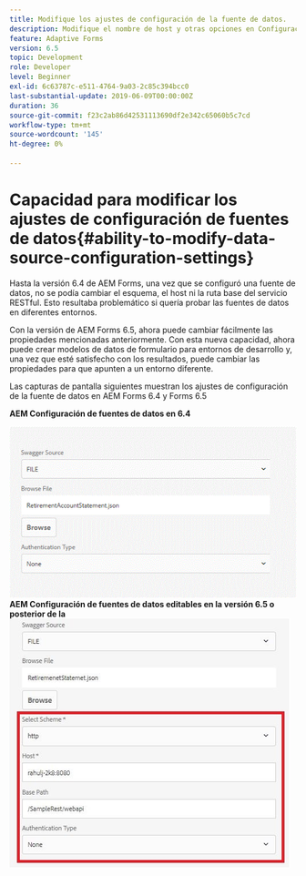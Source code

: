 ```yaml
---
title: Modifique los ajustes de configuración de la fuente de datos.
description: Modifique el nombre de host y otras opciones en Configuración de la fuente de datos.
feature: Adaptive Forms
version: 6.5
topic: Development
role: Developer
level: Beginner
exl-id: 6c63787c-e511-4764-9a03-2c85c394bcc0
last-substantial-update: 2019-06-09T00:00:00Z
duration: 36
source-git-commit: f23c2ab86d42531113690df2e342c65060b5c7cd
workflow-type: tm+mt
source-wordcount: '145'
ht-degree: 0%

---
```


# Capacidad para modificar los ajustes de configuración de fuentes de datos{#ability-to-modify-data-source-configuration-settings}

Hasta la versión 6.4 de AEM Forms, una vez que se configuró una fuente de datos, no se podía cambiar el esquema, el host ni la ruta base del servicio RESTful. Esto resultaba problemático si quería probar las fuentes de datos en diferentes entornos.

Con la versión de AEM Forms 6.5, ahora puede cambiar fácilmente las propiedades mencionadas anteriormente. Con esta nueva capacidad, ahora puede crear modelos de datos de formulario para entornos de desarrollo y, una vez que esté satisfecho con los resultados, puede cambiar las propiedades para que apunten a un entorno diferente.

Las capturas de pantalla siguientes muestran los ajustes de configuración de la fuente de datos en AEM Forms 6.4 y Forms 6.5

**AEM Configuración de fuentes de datos en 6.4**

![Configuración de 64DataSource](assets/64release.gif)
**AEM Configuración de fuentes de datos editables en la versión 6.5 o posterior de la**
![65Configuración de DataSource](assets/modifiabledatasource.jfif)
